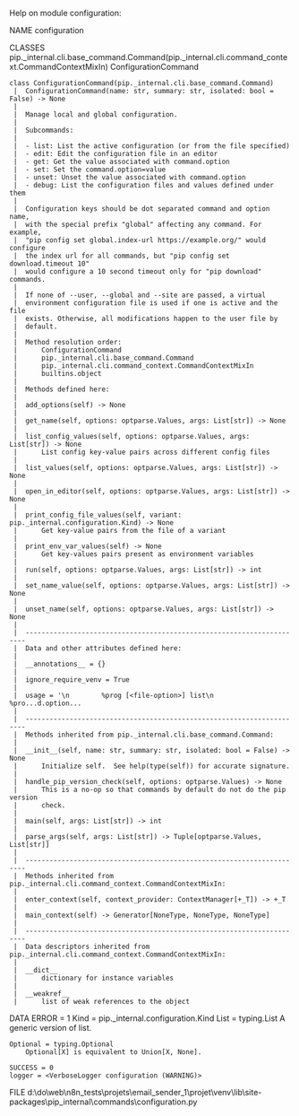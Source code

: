 Help on module configuration:

NAME
    configuration

CLASSES
    pip._internal.cli.base_command.Command(pip._internal.cli.command_context.CommandContextMixIn)
        ConfigurationCommand

    class ConfigurationCommand(pip._internal.cli.base_command.Command)
     |  ConfigurationCommand(name: str, summary: str, isolated: bool = False) -> None
     |
     |  Manage local and global configuration.
     |
     |  Subcommands:
     |
     |  - list: List the active configuration (or from the file specified)
     |  - edit: Edit the configuration file in an editor
     |  - get: Get the value associated with command.option
     |  - set: Set the command.option=value
     |  - unset: Unset the value associated with command.option
     |  - debug: List the configuration files and values defined under them
     |
     |  Configuration keys should be dot separated command and option name,
     |  with the special prefix "global" affecting any command. For example,
     |  "pip config set global.index-url https://example.org/" would configure
     |  the index url for all commands, but "pip config set download.timeout 10"
     |  would configure a 10 second timeout only for "pip download" commands.
     |
     |  If none of --user, --global and --site are passed, a virtual
     |  environment configuration file is used if one is active and the file
     |  exists. Otherwise, all modifications happen to the user file by
     |  default.
     |
     |  Method resolution order:
     |      ConfigurationCommand
     |      pip._internal.cli.base_command.Command
     |      pip._internal.cli.command_context.CommandContextMixIn
     |      builtins.object
     |
     |  Methods defined here:
     |
     |  add_options(self) -> None
     |
     |  get_name(self, options: optparse.Values, args: List[str]) -> None
     |
     |  list_config_values(self, options: optparse.Values, args: List[str]) -> None
     |      List config key-value pairs across different config files
     |
     |  list_values(self, options: optparse.Values, args: List[str]) -> None
     |
     |  open_in_editor(self, options: optparse.Values, args: List[str]) -> None
     |
     |  print_config_file_values(self, variant: pip._internal.configuration.Kind) -> None
     |      Get key-value pairs from the file of a variant
     |
     |  print_env_var_values(self) -> None
     |      Get key-values pairs present as environment variables
     |
     |  run(self, options: optparse.Values, args: List[str]) -> int
     |
     |  set_name_value(self, options: optparse.Values, args: List[str]) -> None
     |
     |  unset_name(self, options: optparse.Values, args: List[str]) -> None
     |
     |  ----------------------------------------------------------------------
     |  Data and other attributes defined here:
     |
     |  __annotations__ = {}
     |
     |  ignore_require_venv = True
     |
     |  usage = '\n        %prog [<file-option>] list\n        %pro...d.option...
     |
     |  ----------------------------------------------------------------------
     |  Methods inherited from pip._internal.cli.base_command.Command:
     |
     |  __init__(self, name: str, summary: str, isolated: bool = False) -> None
     |      Initialize self.  See help(type(self)) for accurate signature.
     |
     |  handle_pip_version_check(self, options: optparse.Values) -> None
     |      This is a no-op so that commands by default do not do the pip version
     |      check.
     |
     |  main(self, args: List[str]) -> int
     |
     |  parse_args(self, args: List[str]) -> Tuple[optparse.Values, List[str]]
     |
     |  ----------------------------------------------------------------------
     |  Methods inherited from pip._internal.cli.command_context.CommandContextMixIn:
     |
     |  enter_context(self, context_provider: ContextManager[+_T]) -> +_T
     |
     |  main_context(self) -> Generator[NoneType, NoneType, NoneType]
     |
     |  ----------------------------------------------------------------------
     |  Data descriptors inherited from pip._internal.cli.command_context.CommandContextMixIn:
     |
     |  __dict__
     |      dictionary for instance variables
     |
     |  __weakref__
     |      list of weak references to the object

DATA
    ERROR = 1
    Kind = pip._internal.configuration.Kind
    List = typing.List
        A generic version of list.

    Optional = typing.Optional
        Optional[X] is equivalent to Union[X, None].

    SUCCESS = 0
    logger = <VerboseLogger configuration (WARNING)>

FILE
    d:\do\web\n8n_tests\projets\email_sender_1\projet\venv\lib\site-packages\pip\_internal\commands\configuration.py


